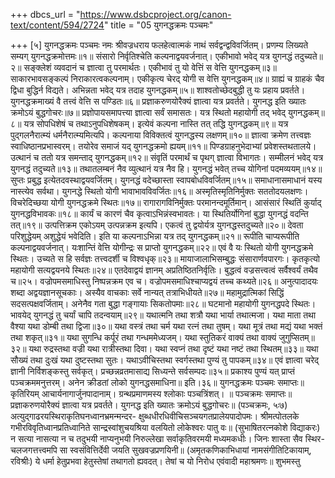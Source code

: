+++
dbcs_url = "https://www.dsbcproject.org/canon-text/content/594/2724"
title = "05 युगनद्धक्रमः पञ्चमः"

+++
[५]
युगनद्धक्रमः पञ्चमः
नमः श्रीवज्रधराय
फलहेत्वात्मकं नाथं सर्वद्वन्द्वविवर्जितम्।
प्रणम्य लिख्यते सम्यग् युगनद्धक्रमोत्तमः॥१॥
संसारो निर्वृतिश्चेति कल्पनाद्वयवर्जनात्।
एकीभावो भवेद् यत्र युगनद्धं तदुच्यते॥२॥
सङ्क्लेशं व्यवदानं च ज्ञात्वा तु परमार्थतः।
एकीभावं तु यो वेत्तिं स वेत्ति युगनद्धकम्॥३॥
साकारभावसङ्कल्पं निराकारत्वकल्पनाम्।
एकीकृत्य चेरद् योगी स वेत्ति युगनद्धकम्॥४॥
ग्राह्यं च ग्राहकं चैव द्विधा बुद्धिर्न विद्यते।
अभिन्नता भवेद् यत्र तदाह युगनद्धकम्॥५॥
शाश्वतोच्छेदबुद्धी तु यः प्रहाय प्रवर्तते।
युगनद्धक्रमाख्यं वै तत्त्वं वेत्ति स पण्डितः॥६॥
प्रज्ञाकरुणयोरैक्यं ज्ञात्वा यत्र प्रवर्तते।
युगनद्ध इति ख्यातः क्रमोऽयं बुद्धगोचरः॥७॥
प्रज्ञोपायसमापत्त्या ज्ञात्वा सर्वं समासतः।
यत्र स्थितो महायोगी तद् भवेद् युगनद्धकम्॥८॥
यत्र सोपधिशेषं च तथाऽनुपधिशेषकम्।
इत्येवं कल्पना नास्ति तत् तद्धि युगनद्धकम्॥९॥
यत्र पुद्‍गलनैरात्म्यं धर्मनैरात्म्यमित्यपि।
कल्पनाया विविक्तत्वं युगनद्धस्य लक्षणम्॥१०॥
ज्ञात्वा क्रमेण तत्त्वज्ञः स्वाधिष्ठानप्रभास्वरम्।
तयोरेव समाजं यद् युगनद्धक्रमो ह्ययम्॥११॥
पिण्डग्राहनुभेदाभ्यां प्रवेशस्तथतालये।
उत्थानं च ततो यत्र समन्ताद् युगनद्धकम्॥१२॥
संवृतिं परमार्थं च पृथग् ज्ञात्वा विभागतः।
सम्मीलनं भवेद् यत्र युगनद्धं तदुच्यते॥१३॥
तथातलम्बनं नैव व्युत्थानं यत्र नैव हि।
युगनद्धं भवेत् तच्च योगिनां पदमव्ययम्॥१४॥
सुप्तः प्रबुद्ध इत्येतदवस्थाद्वयवर्जितम्।
युगनद्धं वदेच्छास्ता स्वापबोधविवर्जितम्॥१५॥
समाधानासमाधानं यस्य नास्त्येव सर्वथा।
युगनद्धे स्थितो योगी भावाभावविवर्जितः॥१६॥
अस्मृतिस्मृतिनिर्मुक्तः सततोदयलक्षणः।
विचरेदिच्छया योगी युगनद्धक्रमे स्थितः॥१७॥
रागारागविनिर्मुक्तः परमानन्दमूर्तिमान्।
आसंसारं स्थितिं कुर्याद् युगनद्धविभावकः॥१८॥
कार्यं च कारणं चैव कृत्वाऽभिन्नंस्वभावतः।
या स्थितिर्योगिनां बुद्धा युगनद्धं वदन्ति तत्॥१९॥
उत्पत्तिक्रम एकोऽयम् उत्पन्नक्रम इत्यपि।
एकत्वं तु द्वयोर्यत्र युगनद्धस्तदुच्यते॥२०॥
देवता परिशुद्धेयम् अशुद्धेयं भवेदिति।
इति या कल्पनाऽभिन्ना यत्र तद् युगनद्धकम्॥२१॥
रूपीति चाप्यरूपीति कल्पनाद्वयवर्जनात्।
यःशान्तिं वेत्ति योगीन्द्रः स प्राप्तो युगनद्धकम्॥२२॥
एवं वै यः स्थितो योगी युगनद्धक्रमे स्थितः।
उच्यते स हि सर्वज्ञः तत्त्वदर्शी च विश्वधृक्॥२३॥
मायाजालाभिसम्बुद्धः संसारार्णवपारगः।
कृतकृत्यो महायोगी सत्यद्वयनये स्थितः॥२४॥
एतदेवाद्वयं ज्ञानम् अप्रतिष्ठितनिर्वृतिः।
बुद्धत्वं वज्रसत्त्वत्वं सर्वैश्वर्यं तथैव च॥२५।
वज्रोपमसमाधिस्तु निष्पन्नक्रम एव च।
वज्रोपमसमाधिश्चाप्यद्वयं तच्च कथ्यते॥२६॥
अनुत्पादादयः शब्दा अद्वयज्ञानसूचकाः।
अस्यैव वाचकाः सर्वे नान्यत् तत्राभिधीयते॥२७॥
महामुद्रात्मिकां सिद्धिं सदसत्पक्षवर्जिताम्।
अनेनैव गता बुद्धा गङ्गायाः सिकतोपमाः॥२८॥
घटमानो महायोगी युगनद्धपदे स्थितः।
भावयेद् युगनद्धं तु चर्यां चापि तदन्वयाम्॥२९॥
यथात्मनि तथा शत्रौ यथा भार्या तथात्मजा।
यथा माता तथा वैश्या यथा डोम्बी तथा द्विजा॥३०॥
यथा वस्त्रं तथा चर्म यथा रत्नं तथा तुषम्।
यथा मूत्रं तथा मद्यं यथा भक्तं तथा शकृत्॥३१॥
यथा सुगन्धि कर्पूरं तथा गन्धममेध्यजम्।
यथा स्तुतिकरं वाक्यं तथा वाक्यं जुगुप्सितम्॥३२॥
यथा रुद्रस्तथा वज्री यथा रात्रीस्तथा दिवा।
यथा स्वप्नं तथा दृष्टं यथा नष्टं तथा स्थितम्॥३३॥
यथा सौख्यं तथा दुःखं यथा दुष्टस्तथा सुतः।
यथाऽवीचिस्तथा स्वर्गस्तथा पुण्यं तु पापकम्॥३४॥
एवं ज्ञात्वा चरेद् ज्ञानी निर्विशङ्कस्तु सर्वकृत्।
प्रच्छन्नव्रतमासाद्य सिध्यन्ते सर्वसम्पदः॥३५॥
प्रकाश्य पुण्यं यत् प्राप्तं पञ्चक्रममनुत्तरम्।
अनेन क्रीडतां लोको युगनद्धसमाधिना॥ इति।३६॥
युगनद्धक्रमः पञ्चमः समाप्तः॥
कृतिरियम् आचार्यनागार्जुनपादानाम्। ग्रन्थप्रमाणमस्य श्लोकाः पञ्चत्रिंशत्।
॥ पञ्चक्रमः समाप्तः॥
प्रज्ञाकरुणयोरैक्यं ज्ञात्वा यत्र प्रवर्तते।
युगनद्ध इति ख्यातः क्रमोऽयं बुद्धगोचरः॥
(पञ्चक्रमः, ५ः७)
अत्युद्‍गाढरयस्थिराकृतिघनध्वानभ्रमन्मन्दर-
क्षुब्धधीरधिवीचिसञ्चयगतप्रालेयपादोपमः।
श्रीमत्पोतलके गभीरविवृतिध्वानप्रतिध्वानिते
सान्द्रस्वांशुचयश्रिया वलयितो लोकेश्वरः पातु वः॥
(सुभाषितरत्नकोशे विद्याकरः)
न सत्या नासत्या न च तदुभयी नाप्यनुभयी
निरुल्लेखा सर्वाकृतिवरमयी मध्यमकधीः।
जिनः शास्ता सैव स्थिर-चलजगत्तत्त्वमपि सा
स्वसंवित्तिर्देवी जयति सुखवज्रप्रणयिनी॥
(अमृतकणिकाभिधायां नामसंगीतिटिकायाम्, रविश्रीः)
ये धर्मा हेतुप्रभवा हेतुस्तेषां तथागतो ह्यवदत्।
तेषां च यो निरोध एवंवादी महाश्रमणः॥
शुभमस्तु
